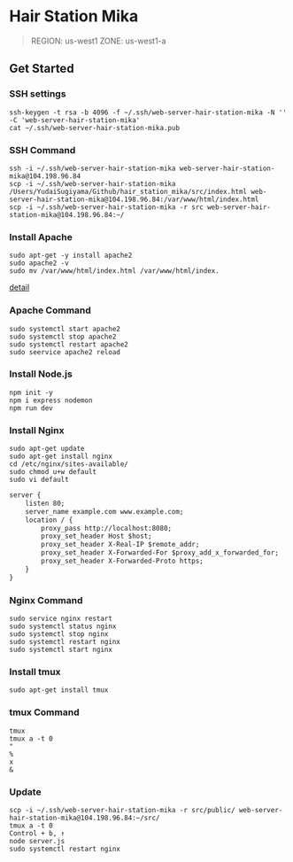 # Hair Station Mika

>REGION: us-west1
>ZONE: us-west1-a

## Get Started
### SSH settings
```
ssh-keygen -t rsa -b 4096 -f ~/.ssh/web-server-hair-station-mika -N '' -C 'web-server-hair-station-mika' 
cat ~/.ssh/web-server-hair-station-mika.pub
```

### SSH Command
```
ssh -i ~/.ssh/web-server-hair-station-mika web-server-hair-station-mika@104.198.96.84
scp -i ~/.ssh/web-server-hair-station-mika /Users/YudaiSugiyama/Github/hair_station_mika/src/index.html web-server-hair-station-mika@104.198.96.84:/var/www/html/index.html
scp -i ~/.ssh/web-server-hair-station-mika -r src web-server-hair-station-mika@104.198.96.84:~/
```

### Install Apache

```
sudo apt-get -y install apache2
sudo apache2 -v
sudo mv /var/www/html/index.html /var/www/html/index.
```

[detail](https://zenn.dev/knockknock/articles/10aa24fde47c45)

### Apache Command
```
sudo systemctl start apache2
sudo systemctl stop apache2
sudo systemctl restart apache2
sudo seervice apache2 reload
```

### Install Node.js
```
npm init -y
npm i express nodemon
npm run dev
```

### Install Nginx
```
sudo apt-get update
sudo apt-get install nginx
cd /etc/nginx/sites-available/
sudo chmod u+w default
sudo vi default
```

```default
server {
    listen 80;
    server_name example.com www.example.com;
    location / {
        proxy_pass http://localhost:8080;
        proxy_set_header Host $host;
        proxy_set_header X-Real-IP $remote_addr;
        proxy_set_header X-Forwarded-For $proxy_add_x_forwarded_for;
        proxy_set_header X-Forwarded-Proto https;
    }
}
```

### Nginx Command
```
sudo service nginx restart
sudo systemctl status nginx
sudo systemctl stop nginx
sudo systemctl restart nginx
sudo systemctl start nginx
```

### Install tmux
```
sudo apt-get install tmux
```

### tmux Command
```
tmux
tmux a -t 0
"
%
x
&
```

### Update
```
scp -i ~/.ssh/web-server-hair-station-mika -r src/public/ web-server-hair-station-mika@104.198.96.84:~/src/
tmux a -t 0
Control + b, ↑
node server.js
sudo systemctl restart nginx
```